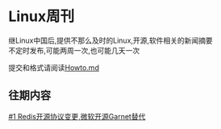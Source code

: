# Linux周刊
继Linux中国后,提供不那么及时的Linux,开源,软件相关的新闻摘要   
不定时发布,可能两周一次,也可能几天一次   

提交和格式请阅读[Howto.md](https://github.com/ssdomei232/Linux-weekly/blob/master/Howto.md)   


## 往期内容

[#1 Redis开源协议变更,微软开源Garnet替代](https://github.com/ssdomei232/Linux-weekly/blob/main/docs/2024/01/2024-1.md)